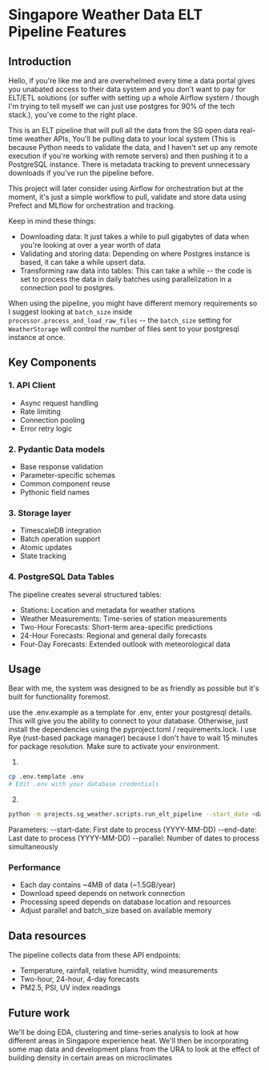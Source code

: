 # Singapore Weather Data ELT Pipeline Features

## Introduction

Hello, if you're like me and are overwhelmed every time a data portal gives you unabated access to their data system and you don't want to pay for ELT/ETL solutions (or suffer with setting up a whole Airflow system / though I'm trying to tell myself we can just use postgres for 90% of the tech stack.), you've come to the right place.

This is an ELT pipeline that will pull all the data from the SG open data real-time weather APIs, You'll be pulling data to your local system (This is because Python needs to validate the data, and I haven't set up any remote execution if you're working with remote servers) and then pushing it to a PostgreSQL instance. There is metadata tracking to prevent unnecessary downloads if you've run the pipeline before.

This project will later consider using Airflow for orchestration but at the moment, it's just a simple workflow to pull, validate and store data using Prefect and MLflow for orchestration and tracking.

Keep in mind these things:

- Downloading data: It just takes a while to pull gigabytes of data when you're looking at over a year worth of data
- Validating and storing data: Depending on where Postgres instance is based, it can take a while upsert data.
- Transforming raw data into tables: This can take a while -- the code is set to process the data in daily batches using parallelization in a connection pool to postgres.

When using the pipeline, you might have different memory requirements so I suggest looking at `batch_size` inside `processor.process_and_load_raw_files` -- the `batch_size` setting for `WeatherStorage` will control the number of files sent to your postgresql instance at once.

## Key Components

### 1. API Client

- Async request handling
- Rate limiting
- Connection pooling
- Error retry logic

### 2. Pydantic Data models

- Base response validation
- Parameter-specific schemas
- Common component reuse
- Pythonic field names

### 3. Storage layer

- TimescaleDB integration
- Batch operation support
- Atomic updates
- State tracking

### 4. PostgreSQL Data Tables

The pipeline creates several structured tables:

- Stations: Location and metadata for weather stations
- Weather Measurements: Time-series of station measurements
- Two-Hour Forecasts: Short-term area-specific predictions
- 24-Hour Forecasts: Regional and general daily forecasts
- Four-Day Forecasts: Extended outlook with meteorological data

## Usage

Bear with me, the system was designed to be as friendly as possible but it's built for functionality foremost.

use the .env.example as a template for .env, enter your postgresql details. This will give you the ability to connect to your database. Otherwise, just install the dependencies using the pyproject.toml / requirements.lock. I use Rye (rust-based package manager) because I don't have to wait 15 minutes for package resolution. Make sure to activate your environment.

1.

```bash
cp .env.template .env
# Edit .env with your database credentials
```

2.

```bash
python -m projects.sg_weather.scripts.run_elt_pipeline --start_date <date> --end_date <date> --parallel 2
```

Parameters:
--start-date: First date to process (YYYY-MM-DD)
--end-date: Last date to process (YYYY-MM-DD)
--parallel: Number of dates to process simultaneously

### Performance

- Each day contains ~4MB of data (~1.5GB/year)
- Download speed depends on network connection
- Processing speed depends on database location and resources
- Adjust parallel and batch_size based on available memory

## Data resources

The pipeline collects data from these API endpoints:

- Temperature, rainfall, relative humidity, wind measurements
- Two-hour, 24-hour, 4-day forecasts
- PM2.5, PSI, UV index readings

## Future work

We'll be doing EDA, clustering and time-series analysis to look at how different areas in Singapore experience heat. We'll then be incorporating some map data and development plans from the URA to look at the effect of building density in certain areas on microclimates
